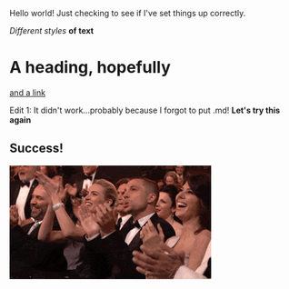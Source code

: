 Hello world! Just checking to see if I've set things up correctly.

*Different styles* **of text**

# A heading, hopefully

[and a link](https://dhmuse.netlify.app/week/one/instructions/) 

Edit 1: It didn't work...probably because I forgot to put .md! **Let's try this again**

## Success!

![my test image here](applause.gif)
